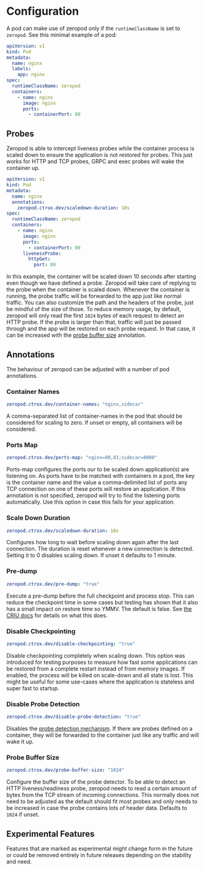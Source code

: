 # Configuration

A pod can make use of zeropod only if the `runtimeClassName` is set to
`zeropod`. See this minimal example of a pod:

```yaml
apiVersion: v1
kind: Pod
metadata:
  name: nginx
  labels:
    app: nginx
spec:
  runtimeClassName: zeropod
  containers:
    - name: nginx
      image: nginx
      ports:
        - containerPort: 80
```

## Probes

Zeropod is able to intercept liveness probes while the container process is
scaled down to ensure the application is not restored for probes. This just
works for HTTP and TCP probes, GRPC and exec probes will wake the container up.

```yaml
apiVersion: v1
kind: Pod
metadata:
  name: nginx
  annotations:
    zeropod.ctrox.dev/scaledown-duration: 10s
spec:
  runtimeClassName: zeropod
  containers:
    - name: nginx
      image: nginx
      ports:
        - containerPort: 80
      livenessProbe:
        httpGet:
          port: 80
```

In this example, the container will be scaled down 10 seconds after starting
even though we have defined a probe. Zeropod will take care of replying to the
probe when the container is scaled down. Whenever the container is running, the
probe traffic will be forwarded to the app just like normal traffic. You can
also customize the path and the headers of the probe, just be mindful of the
size of those. To reduce memory usage, by default, zeropod will only read the
first `1024` bytes of each request to detect an HTTP probe. If the probe is
larger than that, traffic will just be passed through and the app will be
restored on each probe request. In that case, it can be increased with the
[probe buffer size](#zeropodctroxdevprobe-buffer-size) annotation.

## Annotations

The behaviour of zeropod can be adjusted with a number of pod annotations.

### Container Names

```yaml
zeropod.ctrox.dev/container-names: "nginx,sidecar"
```

A comma-separated list of container-names in the pod that should be considered
for scaling to zero. If unset or empty, all containers will be considered.

### Ports Map

```yaml
zeropod.ctrox.dev/ports-map: "nginx=80,81;sidecar=8080"
```

Ports-map configures the ports our to be scaled down application(s) are
listening on. As ports have to be matched with containers in a pod, the key is
the container name and the value a comma-delimited list of ports any TCP
connection on one of these ports will restore an application. If this annotation
is not specified, zeropod will try to find the listening ports automatically.
Use this option in case this fails for your application.

### Scale Down Duration

```yaml
zeropod.ctrox.dev/scaledown-duration: 10s
```

Configures how long to wait before scaling down again after the last connection.
The duration is reset whenever a new connection is detected. Setting it to 0
disables scaling down. If unset it defaults to 1 minute.

### Pre-dump

```yaml
zeropod.ctrox.dev/pre-dump: "true"
```

Execute a pre-dump before the full checkpoint and process stop. This can reduce
the checkpoint time in some cases but testing has shown that it also has a small
impact on restore time so YMMV. The default is false. See [the CRIU
docs](https://criu.org/Memory_changes_tracking) for details on what this does.

### Disable Checkpointing

```yaml
zeropod.ctrox.dev/disable-checkpointing: "true"
```

Disable checkpointing completely when scaling down. This option was introduced
for testing purposes to measure how fast some applications can be restored from
a complete restart instead of from memory images. If enabled, the process will
be killed on scale-down and all state is lost. This might be useful for some
use-cases where the application is stateless and super fast to startup.

### Disable Probe Detection

```yaml
zeropod.ctrox.dev/disable-probe-detection: "true"
```

Disables the [probe detection mechanism](#probes). If there are probes defined
on a container, they will be forwarded to the container just like any traffic
and will wake it up.


### Probe Buffer Size

```yaml
zeropod.ctrox.dev/probe-buffer-size: "1024"
```

Configure the buffer size of the probe detector. To be able to detect an HTTP
liveness/readiness probe, zeropod needs to read a certain amount of bytes from
the TCP stream of incoming connections. This normally does not need to be
adjusted as the default should fit most probes and only needs to be increased in
case the probe contains lots of header data. Defaults to `1024` if unset.

## Experimental Features

Features that are marked as experimental might change form in the future or
could be removed entirely in future releases depending on the stability and
need.
